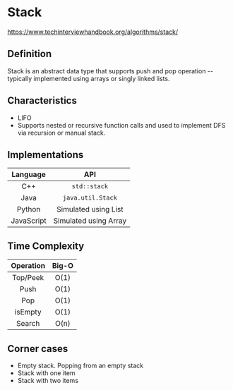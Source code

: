# Stack

https://www.techinterviewhandbook.org/algorithms/stack/

## Definition
Stack is an abstract data type that supports push and pop operation -- typically implemented using arrays or singly linked lists.

## Characteristics
- LIFO
- Supports nested or recursive function calls and used to implement DFS via recursion or manual stack.

## Implementations
| Language | API |
| :--------: | :-------: |
| C++ | `std::stack` |
| Java | `java.util.Stack` |
| Python | Simulated using List |
| JavaScript | Simulated using Array |

## Time Complexity
| Operation | Big-O |
| :--------: | :-------: |
| Top/Peek | O(1) |
| Push | O(1) |
| Pop | O(1) |
| isEmpty | O(1) |
| Search | O(n) |

## Corner cases
- Empty stack. Popping from an empty stack
- Stack with one item
- Stack with two items